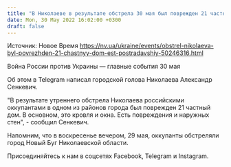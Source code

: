 ```yaml
---
title: "В Николаеве в результате обстрела 30 мая был поврежден 21 частный дом, есть пострадавший"
date: Mon, 30 May 2022 16:02:00 +0300
draft: false
---
```

Источник: Новое Время https://nv.ua/ukraine/events/obstrel-nikolaeva-byl-povrezhden-21-chastnyy-dom-est-postradavshiy-50246316.html


Война России против Украины — главные события 30 мая

Об этом в Telegram написал городской голова Николаева Александр Сенкевич.

"В результате утреннего обстрела Николаева российскими оккупантами в одном из районов города был поврежден 21 частный дом. В основном, это кровля и окна. Есть повреждения и наружных стен", - сообщил Сенкевич.

Напомним, что в воскресенье вечером, 29 мая, оккупанты обстреляли город Новый Буг Николаевской области.

Присоединяйтесь к нам в соцсетях Facebook, Telegram и Instagram.
